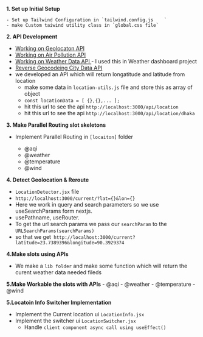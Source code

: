 


**1. Set up Initial Setup**

    - Set up Tailwind Configuration in `tailwind.config.js    `
    - make Custom taiwind utility class in `global.css file`
    
**2. API Development**

- [Working on Geolocaton API ](https://developer.mozilla.org/en-US/docs/Web/API/Geolocation_API)
- [Working on Air Pollution API ](https://openweathermap.org/api/air-pollution)
- [Working on Weather Data API ](https://openweathermap.org/current) - I used this in Weather dashboard project
- [Reverse Geocodeing City Data API ](https://www.bigdatacloud.com/free-api/free-reverse-geocode-to-city-api#introduction)
- we developed an API which will return longatitude and latitude from location
    - make some data in `location-utils.js` file and store this as array of object
    - `const locationData = [ {},{},... ];`
    - hit this url to see the api  `http://localhost:3000/api/location`
    - hit this url to see the api  `http://localhost:3000/api/location/dhaka`
    
**3. Make Parallel Routing slot skeletons**

- Implement Parallel Routing in `[locaiton]` folder

    - @aqi
    - @weather
    - @temperature
    - @wind 

**4. Detect Geolocation & Reroute**
- `LocationDetector.jsx` file
- `http://localhost:3000/current/?lat={}&lon={}`
- Here we work in query and search parameters so we use useSearchParams form nextjs.
- usePathname, useRouter.
- To get the url search params we pass our `searchParam` to the `URLSearchParams(searchParams)` 
- so that we get` http://localhost:3000/current?latitude=23.7389396&longitude=90.3929374`


**4.Make slots using APIs**

- We make a `lib folder` and make some function which will return the curent weather data needed fileds

**5.Make Workable the slots with APIs**
    - @aqi
    - @weather
    - @temperature
    - @wind 

**5.Locatoin Info Switcher Implementation**
- Implement the Current location ui `LocationInfo.jsx`
- Implement the switcher ui `LocationSwitcher.jsx`
    - Handle `client component async call using useEffect()`